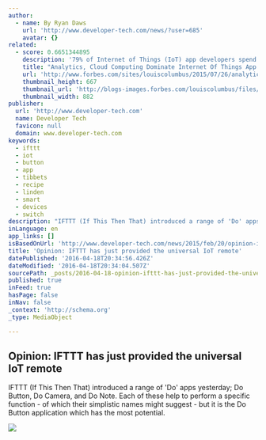 ```yaml
---
author:
  - name: By Ryan Daws
    url: 'http://www.developer-tech.com/news/?user=685'
    avatar: {}
related:
  - score: 0.6651344895
    description: '79% of Internet of Things (IoT) app developers spend at least 25% of their time with analytics or databases, and 42% work on Big Data or advanced analytics projects. 55% of IoT developers primarily connect devices through the Cloud, with 32% connecting through a hub or middle tier.'
    title: "Analytics, Cloud Computing Dominate Internet Of Things App Developers' Plans"
    url: 'http://www.forbes.com/sites/louiscolumbus/2015/07/26/analytics-cloud-computing-dominate-internet-of-things-app-developers-plans/'
    thumbnail_height: 667
    thumbnail_url: 'http://blogs-images.forbes.com/louiscolumbus/files/2015/07/Global-Distribution-of-Internet-of-Things-Development.jpg'
    thumbnail_width: 882
publisher:
  url: 'http://www.developer-tech.com'
  name: Developer Tech
  favicon: null
  domain: www.developer-tech.com
keywords:
  - ifttt
  - iot
  - button
  - app
  - tibbets
  - recipe
  - linden
  - smart
  - devices
  - switch
description: "IFTTT (If This Then That) introduced a range of 'Do' apps yesterday; Do Button, Do Camera, and Do Note. Each of these help to perform a specific function - of which their simplistic names might suggest - but it is the Do Button application which has the most potential."
inLanguage: en
app_links: []
isBasedOnUrl: 'http://www.developer-tech.com/news/2015/feb/20/opinion-ifttt-has-just-provided-universal-iot-remote/'
title: 'Opinion: IFTTT has just provided the universal IoT remote'
datePublished: '2016-04-18T20:34:56.426Z'
dateModified: '2016-04-18T20:34:04.507Z'
sourcePath: _posts/2016-04-18-opinion-ifttt-has-just-provided-the-universal-iot-remote.md
published: true
inFeed: true
hasPage: false
inNav: false
_context: 'http://schema.org'
_type: MediaObject

---
```

<article style=""><h1>Opinion: IFTTT has just provided the universal IoT remote</h1><p>IFTTT (If This Then That) introduced a range of 'Do' apps yesterday; Do Button, Do Camera, and Do Note. Each of these help to perform a specific function - of which their simplistic names might suggest - but it is the Do Button application which has the most potential.</p><img src="http://www.developer-tech.com/media/img/news/ifttt2.JPG.800x600_q96.png" /></article>
